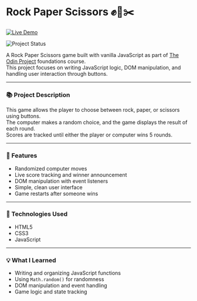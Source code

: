 # Rock Paper Scissors ✊📄✂️

[![Live Demo](https://img.shields.io/badge/Live%20Demo-Click%20Here-blue?style=for-the-badge)](https://mSev7n.github.io/rps/)

![Project Status](https://img.shields.io/badge/Status-Completed-brightgreen?style=for-the-badge)

A Rock Paper Scissors game built with vanilla JavaScript as part of [The Odin Project](https://www.theodinproject.com/) foundations course.  
This project focuses on writing JavaScript logic, DOM manipulation, and handling user interaction through buttons.

---

### 📚 Project Description

This game allows the player to choose between rock, paper, or scissors using buttons.  
The computer makes a random choice, and the game displays the result of each round.  
Scores are tracked until either the player or computer wins 5 rounds.

---

### 🧩 Features

- Randomized computer moves
- Live score tracking and winner announcement
- DOM manipulation with event listeners
- Simple, clean user interface
- Game restarts after someone wins

---

### 🔧 Technologies Used

- HTML5  
- CSS3  
- JavaScript

---

### 💡 What I Learned

- Writing and organizing JavaScript functions
- Using `Math.random()` for randomness
- DOM manipulation and event handling
- Game logic and state tracking
